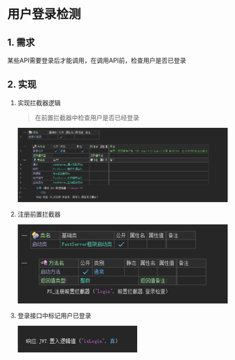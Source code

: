 # 用户登录检测

## 1. 需求

某些API需要登录后才能调用，在调用API前，检查用户是否已登录



## 2. 实现

1. 实现拦截器逻辑

   > 在前置拦截器中检查用户是否已经登录

   ![image-20240217203047070](loginCheck.assets/image-20240217203047070.png)

2. 注册前置拦截器

   ![image-20240217202649197](loginCheck.assets/image-20240217202649197.png)

3. 登录接口中标记用户已登录

   ![image-20240217203436194](loginCheck.assets/image-20240217203436194.png)

